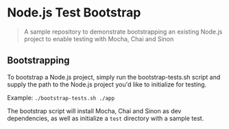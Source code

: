 # Node.js Test Bootstrap
> A sample repository to demonstrate bootstrapping an existing Node.js project to enable testing with Mocha, Chai and Sinon

## Bootstrapping
To bootstrap a Node.js project, simply run the bootstrap-tests.sh script and supply the path to the Node.js project you'd like to initialize for testing.

Example: `./bootstrap-tests.sh ./app`

The bootstrap script will install Mocha, Chai and Sinon as dev dependencies, as well as initialize a `test` directory with a sample test.

